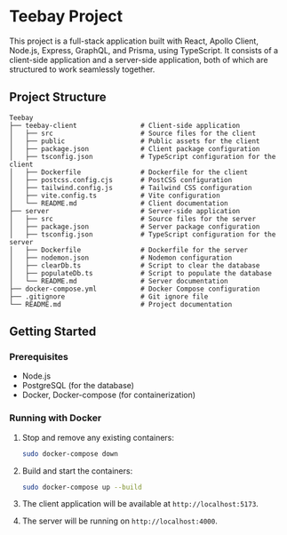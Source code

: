 # Teebay Project

This project is a full-stack application built with React, Apollo Client, Node.js, Express, GraphQL, and Prisma, using TypeScript. It consists of a client-side application and a server-side application, both of which are structured to work seamlessly together.

## Project Structure

```
Teebay
├── teebay-client                # Client-side application
│   ├── src                      # Source files for the client
│   ├── public                   # Public assets for the client
│   ├── package.json             # Client package configuration
│   ├── tsconfig.json            # TypeScript configuration for the client
│   ├── Dockerfile               # Dockerfile for the client
│   ├── postcss.config.cjs       # PostCSS configuration
│   ├── tailwind.config.js       # Tailwind CSS configuration
│   ├── vite.config.ts           # Vite configuration
│   └── README.md                # Client documentation
├── server                       # Server-side application
│   ├── src                      # Source files for the server
│   ├── package.json             # Server package configuration
│   ├── tsconfig.json            # TypeScript configuration for the server
│   ├── Dockerfile               # Dockerfile for the server
│   ├── nodemon.json             # Nodemon configuration
│   ├── clearDb.ts               # Script to clear the database
│   ├── populateDb.ts            # Script to populate the database
│   └── README.md                # Server documentation
├── docker-compose.yml           # Docker Compose configuration
├── .gitignore                   # Git ignore file
└── README.md                    # Project documentation
```

## Getting Started

### Prerequisites

- Node.js
- PostgreSQL (for the database)
- Docker, Docker-compose (for containerization)

### Running with Docker

1. Stop and remove any existing containers:

   ```bash
   sudo docker-compose down
   ```

2. Build and start the containers:

   ```bash
   sudo docker-compose up --build
   ```

3. The client application will be available at `http://localhost:5173`.
4. The server will be running on `http://localhost:4000`.
